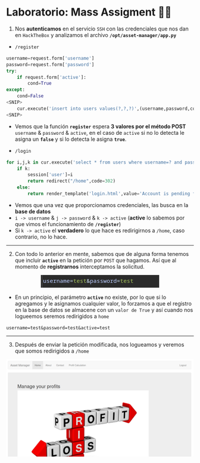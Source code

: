 # Laboratorio: Mass Assigment 💆‍♂️

1. Nos **autenticamos** en el servicio `SSH` con las credenciales que nos dan en `HackTheBox` y analizamos el archivo **`/opt/asset-manager/app.py`**

* `/register`

```python
username=request.form['username']
password=request.form['password']
try:
    if request.form['active']:
        cond=True
except:
    cond=False
<SNIP>
    cur.execute('insert into users values(?,?,?)',(username,password,cond))
<SNIP>
```

* Vemos que la función **`register`** espera **3 valores por el método POST** `username` & `password` & `active`, en el caso de `active` si no lo detecta le asigna un **`false`** y si lo detecta le asigna **`true`**.

* `/login`

```python
for i,j,k in cur.execute('select * from users where username=? and password=?',(username,password)):                                 
    if k:
        session['user']=i
        return redirect("/home",code=302)
    else:
        return render_template('login.html',value='Account is pending for approval')
```
* Vemos que una vez que proporcionamos credenciales, las busca en la **base de datos**
* `i -> username` & `j -> password` & `k -> active` (**active** lo sabemos por que vimos el funcionamiento de **`/register`**)
* Si `k -> active` el **verdadero** lo que hace es redirigirnos a `/home`, caso contrario, no lo hace.

---

2. Con todo lo anterior en mente, sabemos que de alguna forma tenemos que incluir **`active`** en la petición por `POST` que hagamos. Así que al momento de **registrarnos** interceptamos la solicitud.

<p align="center">
    <img src="./assets/Mass_Assigment/01-Burpsuite.PNG">
</p>

* En un principio, el parámetro **`active`** no existe, por lo que si lo agregamos y le asignamos cualquier valor, lo forzamos a que el registro en la base de datos se almacene con un `valor de True` y así cuando nos logueemos seremos redirigidos a `home`

```
username=test&password=test&active=test
```

---

3. Después de enviar la petición modificada, nos logueamos y veremos que somos redirigidos a `/home`

<p align="center">
    <img src="./assets/Mass_Assigment/02-Home.PNG">
</p>